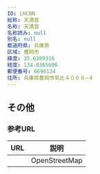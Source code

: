 ```yaml
---
ID: LHCBN
総称: 天満宮
名称: 天満宮
名称読み: null
別名: null
都道府県: 兵庫県
区域: 豊岡市
緯度: 35.6389316
経度: 134.8365606
郵便番号: 6696124
住所: 兵庫県豊岡市気比４００６−４
---
```


## その他

### 参考URL

| URL | 説明          |
| --- | ------------- |
|     | OpenStreetMap |
